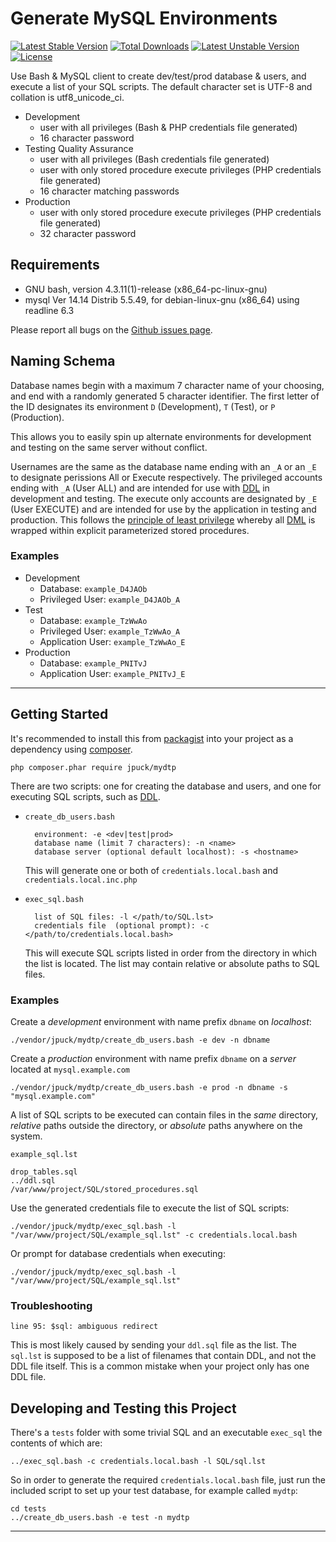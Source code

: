 # Generate MySQL Environments

[![Latest Stable Version](https://poser.pugx.org/jpuck/mydtp/v/stable)](https://packagist.org/packages/jpuck/mydtp) [![Total Downloads](https://poser.pugx.org/jpuck/mydtp/downloads)](https://packagist.org/packages/jpuck/mydtp) [![Latest Unstable Version](https://poser.pugx.org/jpuck/mydtp/v/unstable)](https://packagist.org/packages/jpuck/mydtp) [![License](https://poser.pugx.org/jpuck/mydtp/license)](https://packagist.org/packages/jpuck/mydtp)

Use Bash & MySQL client to create dev/test/prod database & users, and execute a list of your SQL scripts.
The default character set is UTF-8 and collation is utf8_unicode_ci.

* Development
    * user with all privileges (Bash & PHP credentials file generated)
    * 16 character password
* Testing Quality Assurance
    * user with all privileges (Bash credentials file generated)
    * user with only stored procedure execute privileges (PHP credentials file generated)
    * 16 character matching passwords
* Production
    * user with only stored procedure execute privileges (PHP credentials file generated)
    * 32 character password

## Requirements

* GNU bash, version 4.3.11(1)-release (x86_64-pc-linux-gnu)
* mysql  Ver 14.14 Distrib 5.5.49, for debian-linux-gnu (x86_64) using readline 6.3

Please report all bugs on the [Github issues page][4].

## Naming Schema

Database names begin with a maximum 7 character name of your choosing, and end
with a randomly generated 5 character identifier. The first letter of the ID
designates its environment `D` (Development), `T` (Test), or `P` (Production).

This allows you to easily spin up alternate environments for development and
testing on the same server without conflict.

Usernames are the same as the database name ending with an `_A` or an `_E` to
designate perissions All or Execute respectively.
The privileged accounts ending with `_A` (User ALL)
and are intended for use with [DDL][1] in development and testing.
The execute only accounts are designated by `_E` (User EXECUTE)
and are intended for use by the application in testing and production.
This follows the [principle of least privilege][3] whereby
all [DML][2] is wrapped within explicit parameterized stored procedures.

### Examples

* Development
    * Database:         `example_D4JAOb`
    * Privileged  User: `example_D4JAOb_A`
* Test
    * Database:         `example_TzWwAo`
    * Privileged  User: `example_TzWwAo_A`
    * Application User: `example_TzWwAo_E`
* Production
    * Database:         `example_PNITvJ`
    * Application User: `example_PNITvJ_E`

----------

## Getting Started

It's recommended to install this from [packagist][6] into your project as a dependency using [composer][5].

    php composer.phar require jpuck/mydtp

There are two scripts:
one for creating the database and users,
and one for executing SQL scripts, such as [DDL][2].

* `create_db_users.bash`

        environment: -e <dev|test|prod>
        database name (limit 7 characters): -n <name>
        database server (optional default localhost): -s <hostname>

   This will generate one or both of `credentials.local.bash` and `credentials.local.inc.php`

* `exec_sql.bash`

        list of SQL files: -l </path/to/SQL.lst>
        credentials file  (optional prompt): -c </path/to/credentials.local.bash>

   This will execute SQL scripts listed in order from the directory in which the list is located.
   The list may contain relative or absolute paths to SQL files.

### Examples

Create a *development* environment with name prefix `dbname` on *localhost*:

    ./vendor/jpuck/mydtp/create_db_users.bash -e dev -n dbname

Create a *production* environment with name prefix `dbname` on a *server* located at `mysql.example.com`

    ./vendor/jpuck/mydtp/create_db_users.bash -e prod -n dbname -s "mysql.example.com"

A list of SQL scripts to be executed can contain files in the *same* directory,
*relative* paths outside the directory, or *absolute* paths anywhere on the system.

`example_sql.lst`

    drop_tables.sql
    ../ddl.sql
    /var/www/project/SQL/stored_procedures.sql

Use the generated credentials file to execute the list of SQL scripts:

    ./vendor/jpuck/mydtp/exec_sql.bash -l "/var/www/project/SQL/example_sql.lst" -c credentials.local.bash

Or prompt for database credentials when executing:

    ./vendor/jpuck/mydtp/exec_sql.bash -l "/var/www/project/SQL/example_sql.lst"

### Troubleshooting

    line 95: $sql: ambiguous redirect

This is most likely caused by sending your `ddl.sql` file as the
list. The `sql.lst` is supposed to be a list of filenames that
contain DDL, and not the DDL file itself. This is a common mistake
when your project only has one DDL file.

## Developing and Testing this Project

There's a `tests` folder with some trivial SQL and an executable `exec_sql`
the contents of which are:

    ../exec_sql.bash -c credentials.local.bash -l SQL/sql.lst

So in order to generate the required `credentials.local.bash` file, just run
the included script to set up your test database, for example called `mydtp`:

    cd tests
    ../create_db_users.bash -e test -n mydtp

----------

  [1]:https://en.wikipedia.org/wiki/Data_definition_language
  [2]:https://en.wikipedia.org/wiki/Data_manipulation_language
  [3]:https://en.wikipedia.org/wiki/Principle_of_least_privilege
  [4]:https://github.com/jpuck/mydtp/issues
  [5]:https://getcomposer.org/
  [6]:https://packagist.org/packages/jpuck/mydtp
